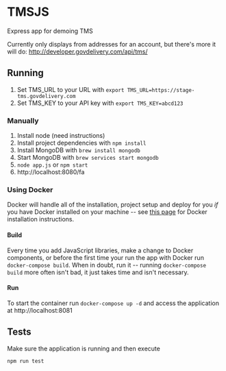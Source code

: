 # TMSJS
Express app for demoing TMS

Currently only displays from addresses for an account, but there's more it will do: http://developer.govdelivery.com/api/tms/

## Running
1. Set TMS_URL to your URL with `export TMS_URL=https://stage-tms.govdelivery.com`
1. Set TMS_KEY to your API key with `export TMS_KEY=abcd123`

### Manually
1. Install node (need instructions)
1. Install project dependencies with `npm install`
1. Install MongoDB with `brew install mongodb`
1. Start MongoDB with `brew services start mongodb`
1. `node app.js` or `npm start`
1. http://localhost:8080/fa


### Using Docker
Docker will handle all of the installation, project setup and deploy for you _if_ you have Docker installed on your machine -- see [this page](https://docs.docker.com/engine/installation/) for Docker installation instructions.

#### Build
Every time you add JavaScript libraries, make a change to Docker components, or before the first time your run the app with Docker run `docker-compose build`. When in doubt, run it -- running `docker-compose build` more often isn't bad, it just takes time and isn't necessary.

#### Run
To start the container run `docker-compose up -d` and access the application at http://localhost:8081

## Tests
Make sure the application is running and then execute
```
npm run test
```
